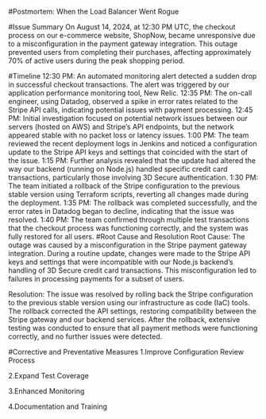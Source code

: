#Postmortem: When the Load Balancer Went Rogue

#Issue Summary
On August 14, 2024, at 12:30 PM UTC, the checkout process on our e-commerce website, ShopNow, became unresponsive due to a misconfiguration in the payment gateway integration. This outage prevented users from completing their purchases, affecting approximately 70% of active users during the peak shopping period.

#Timeline
12:30 PM: An automated monitoring alert detected a sudden drop in successful checkout transactions. The alert was triggered by our application performance monitoring tool, New Relic.
12:35 PM: The on-call engineer, using Datadog, observed a spike in error rates related to the Stripe API calls, indicating potential issues with payment processing.
12:45 PM: Initial investigation focused on potential network issues between our servers (hosted on AWS) and Stripe’s API endpoints, but the network appeared stable with no packet loss or latency issues.
1:00 PM: The team reviewed the recent deployment logs in Jenkins and noticed a configuration update to the Stripe API keys and settings that coincided with the start of the issue.
1:15 PM: Further analysis revealed that the update had altered the way our backend (running on Node.js) handled specific credit card transactions, particularly those involving 3D Secure authentication.
1:30 PM: The team initiated a rollback of the Stripe configuration to the previous stable version using Terraform scripts, reverting all changes made during the deployment.
1:35 PM: The rollback was completed successfully, and the error rates in Datadog began to decline, indicating that the issue was resolved.
1:40 PM: The team confirmed through multiple test transactions that the checkout process was functioning correctly, and the system was fully restored for all users.
#Root Cause and Resolution
Root Cause: The outage was caused by a misconfiguration in the Stripe payment gateway integration. During a routine update, changes were made to the Stripe API keys and settings that were incompatible with our Node.js backend’s handling of 3D Secure credit card transactions. This misconfiguration led to failures in processing payments for a subset of users.

Resolution: The issue was resolved by rolling back the Stripe configuration to the previous stable version using our infrastructure as code (IaC) tools. The rollback corrected the API settings, restoring compatibility between the Stripe gateway and our backend services. After the rollback, extensive testing was conducted to ensure that all payment methods were functioning correctly, and no further issues were detected.

#Corrective and Preventative Measures
1.Improve Configuration Review Process

2.Expand Test Coverage

3.Enhanced Monitoring

4.Documentation and Training
